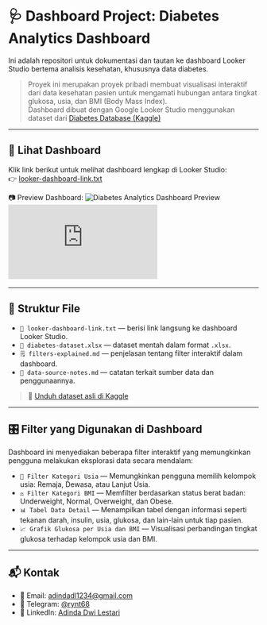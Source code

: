 # 🩺 Dashboard Project: Diabetes Analytics Dashboard

Ini adalah repositori untuk dokumentasi dan tautan ke dashboard Looker Studio bertema analisis kesehatan, khususnya data diabetes.

> Proyek ini merupakan proyek pribadi membuat visualisasi interaktif dari data kesehatan pasien untuk mengamati hubungan antara tingkat glukosa, usia, dan BMI (Body Mass Index).  
> Dashboard dibuat dengan Google Looker Studio menggunakan dataset dari [Diabetes Database (Kaggle)](https://www.kaggle.com/datasets/aryanpatel0204/diabetes-dashboard-power-bi)

---

## 🔗 Lihat Dashboard
Klik link berikut untuk melihat dashboard lengkap di Looker Studio:  
👉 [looker-dashboard-link.txt](https://lookerstudio.google.com/reporting/fbc7130f-2d71-4bdc-8c2b-d27aa0ec21cf)

📷 Preview Dashboard:
![Diabetes Analytics Dashboard Preview](https://github.com/user-attachments/assets/f2969dff-4dc6-4a25-946e-3557b5304bbc)
![📄 Lihat PDF preview di sini](https://github.com/adindadwi68/Dashboard-Looker-Studio-Diabetes-Analytics/blob/main/Diabetes%20Analytics%20Dashboard%20Preview.pdf)

---

## 📁 Struktur File

- `📄 looker-dashboard-link.txt` — berisi link langsung ke dashboard Looker Studio.
- `📂 diabetes-dataset.xlsx` — dataset mentah dalam format `.xlsx`.
- `🗒️ filters-explained.md` — penjelasan tentang filter interaktif dalam dashboard.
- `📝 data-source-notes.md` — catatan terkait sumber data dan penggunaannya.

> 🔽 [Unduh dataset asli di Kaggle](https://github.com/adindadwi68/Dashboard-Looker-Studio-Diabetes-Analytics/blob/main/diabetes%20new.xlsx)

---

## 🎛️ Filter yang Digunakan di Dashboard

Dashboard ini menyediakan beberapa filter interaktif yang memungkinkan pengguna melakukan eksplorasi data secara mendalam:

- `🧒 Filter Kategori Usia` — Memungkinkan pengguna memilih kelompok usia: Remaja, Dewasa, atau Lanjut Usia.
- `⚖️ Filter Kategori BMI` — Memfilter berdasarkan status berat badan: Underweight, Normal, Overweight, dan Obese.
- `📊 Tabel Data Detail` — Menampilkan tabel dengan informasi seperti tekanan darah, insulin, usia, glukosa, dan lain-lain untuk tiap pasien.
- `📈 Grafik Glukosa per Usia dan BMI` — Visualisasi perbandingan tingkat glukosa terhadap kelompok usia dan BMI.

---

## 📬 Kontak

- 📧 Email: [adindadl1234@gmail.com](mailto:adindadl1234@gmail.com)  
- 💬 Telegram: [@rynt68](https://t.me/rynt68)  
- 💼 LinkedIn: [Adinda Dwi Lestari](https://linkedin.com/in/adindadwi06)

